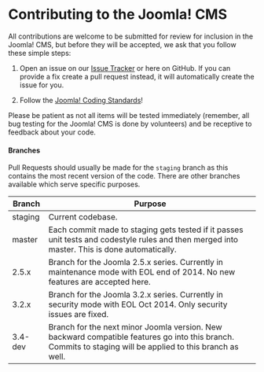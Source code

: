 Contributing to the Joomla! CMS
===============
All contributions are welcome to be submitted for review for inclusion in the Joomla! CMS, but before they will be accepted, we ask that you follow these simple steps:

1) Open an issue on our [Issue Tracker](http://issues.joomla.org/) or here on GitHub. If you can provide a fix create a pull request instead, it will automatically create the issue for you.

2) Follow the [Joomla! Coding Standards](http://joomla.github.io/coding-standards)!

Please be patient as not all items will be tested immediately (remember, all bug testing for the Joomla! CMS is done by volunteers) and be receptive to feedback about your code.

#### Branches
Pull Requests should usually be made for the `staging` branch as this contains the most recent version of the code.
There are other branches available which serve specific purposes.

| Branch | Purpose |
| ------ | ------- |
| staging | Current codebase. |
| master | Each commit made to staging gets tested if it passes unit tests and codestyle rules and then merged into master. This is done automatically. |
| 2.5.x | Branch for the Joomla 2.5.x series. Currently in maintenance mode with EOL end of 2014. No new features are accepted here. |
| 3.2.x | Branch for the Joomla 3.2.x series. Currently in security mode with EOL Oct 2014. Only security issues are fixed. |
| 3.4-dev | Branch for the next minor Joomla version. New backward compatible features go into this branch. Commits to staging will be applied to this branch as well. |
